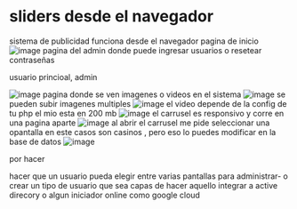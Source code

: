 # sliders desde el navegador
sistema de publicidad funciona desde el navegador
pagina de inicio
![image](https://github.com/user-attachments/assets/9bff3ef3-2288-46bf-923e-f277b229a270)
pagina del admin donde puede ingresar usuarios o resetear contraseñas


usuario princioal, admin

![image](https://github.com/user-attachments/assets/543a1c1a-a82d-4c03-9b88-abb8260d9ef4)
pagina donde se ven imagenes o videos en el sistema
![image](https://github.com/user-attachments/assets/0f89a411-e1e6-4a2a-96a2-94926f596aae)
se pueden subir imagenes multiples 
![image](https://github.com/user-attachments/assets/2c48cf0e-806d-4097-8261-609fdc4df559)
el video depende de la config de tu php el mio esta en 200 mb
![image](https://github.com/user-attachments/assets/9bfd6387-0e9f-4bf1-9bd0-a73d4636c591)
el carrusel es responsivo y corre en una pagina aparte
![image](https://github.com/user-attachments/assets/d781e3ff-078e-4f6f-8a8d-0277fa2dddd2)
al abrir el carrusel me pide seleccionar una opantalla en este casos son casinos , pero eso lo puedes modificar en la base de datos
![image](https://github.com/user-attachments/assets/039557ea-da62-4fb0-a89b-702ed8ca3981)

por hacer

hacer que un usuario pueda elegir entre varias pantallas para administrar-
o crear un tipo de usuario que sea capas de hacer aquello
integrar a active direcory o algun iniciador online como google cloud






